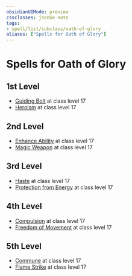 ```yaml
---
obsidianUIMode: preview
cssclasses: json5e-note
tags:
- spell/list/subclass/oath-of-glory
aliases: ["Spells for Oath of Glory"]
---
```

# Spells for Oath of Glory

## 1st Level

- [Guiding Bolt](guiding-bolt "PHB") at class level 17
- [Heroism](heroism "PHB") at class level 17

## 2nd Level

- [Enhance Ability](enhance-ability "PHB") at class level 17
- [Magic Weapon](magic-weapon "PHB") at class level 17

## 3rd Level

- [Haste](haste "PHB") at class level 17
- [Protection from Energy](protection-from-energy "PHB") at class level 17

## 4th Level

- [Compulsion](compulsion "PHB") at class level 17
- [Freedom of Movement](freedom-of-movement "PHB") at class level 17

## 5th Level

- [Commune](commune "PHB") at class level 17
- [Flame Strike](flame-strike "PHB") at class level 17